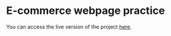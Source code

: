 # E-commerce webpage practice

You can access the live version of the project [here](https://snazzy-chebakia-69b0f3.netlify.app/).